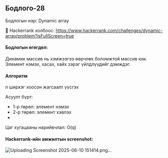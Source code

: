 ## Бодлого-28
Бодлогын нэр: Dynamic array

🔗 Hackerrank холбоос: https://www.hackerrank.com/challenges/dynamic-array/problem?isFullScreen=true

#### Бодлогын өгөгдөл:
Динамик массив нь хэмжээгээ өөрчлөх боломжтой массив юм. Элемент нэмэх, хасах, хайх зэрэг үйлдлүүдийг дэмждэг.

#### Алгоритм
n ширхэг хоосон жагсаалт үүсгэх

Асуулт бүрт:
- 1-р төрөл: элемент нэмэх
- 2-р төрөл: элемент хэвлэх
- 
Цаг хугацааны нарийвчлал: O(q)

#### Hackerrank-ийн амжилтын screenshot:
![Uploading Screenshot 2025-06-10 151414.png…]()
